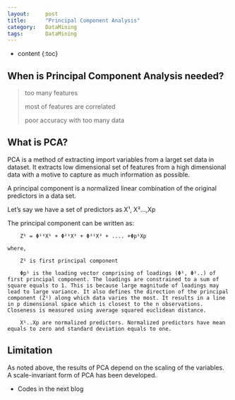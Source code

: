 ```yaml
---
layout:     post
title:      "Principal Component Analysis"
category:   DataMining 
tags:       DataMining
---
```


* content
{:toc}

## When is Principal Component Analysis needed?

>	too many features
>
>	most of features are correlated
>
>	poor accuracy with too many data

## What is PCA?

PCA is a method of extracting import variables from a larget set data in dataset. It extracts low dimensional set of features from a high dimensional data with a motive to capture as much information as possible. 

A principal component is a normalized linear combination of the original predictors in a data set. 

Let’s say we have a set of predictors as X¹, X²...,Xp

The principal component can be written as:
```
	Z¹ = Φ¹¹X¹ + Φ²¹X² + Φ³¹X³ + .... +Φp¹Xp

where,

	Z¹ is first principal component
	
	Φp¹ is the loading vector comprising of loadings (Φ¹, Φ²..) of first principal component. The loadings are constrained to a sum of square equals to 1. This is because large magnitude of loadings may lead to large variance. It also defines the direction of the principal component (Z¹) along which data varies the most. It results in a line in p dimensional space which is closest to the n observations. Closeness is measured using average squared euclidean distance.
	
	X¹..Xp are normalized predictors. Normalized predictors have mean equals to zero and standard deviation equals to one.
```

## Limitation

As noted above, the results of PCA depend on the scaling of the variables. A scale-invariant form of PCA has been developed.

* Codes in the next blog